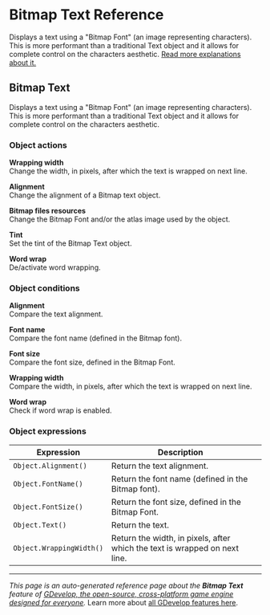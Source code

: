 # Bitmap Text Reference

Displays a text using a "Bitmap Font" (an image representing characters). This is more performant than a traditional Text object and it allows for complete control on the characters aesthetic. [Read more explanations about it.](/gdevelop5/objects/bitmap_text)



## Bitmap Text 

Displays a text using a "Bitmap Font" (an image representing characters). This is more performant than a traditional Text object and it allows for complete control on the characters aesthetic. 

### Object actions

**Wrapping width**  
Change the width, in pixels, after which the text is wrapped on next line.

**Alignment**  
Change the alignment of a Bitmap text object.

**Bitmap files resources**  
Change the Bitmap Font and/or the atlas image used by the object.

**Tint**  
Set the tint of the Bitmap Text object.

**Word wrap**  
De/activate word wrapping.

### Object conditions

**Alignment**  
Compare the text alignment.

**Font name**  
Compare the font name (defined in the Bitmap font).

**Font size**  
Compare the font size, defined in the Bitmap Font.

**Wrapping width**  
Compare the width, in pixels, after which the text is wrapped on next line.

**Word wrap**  
Check if word wrap is enabled.

### Object expressions

| Expression | Description |  |
|-----|-----|-----|
| `Object.Alignment()` | Return the text alignment. ||
| `Object.FontName()` | Return the font name (defined in the Bitmap font). ||
| `Object.FontSize()` | Return the font size, defined in the Bitmap Font. ||
| `Object.Text()` | Return the text. ||
| `Object.WrappingWidth()` | Return the width, in pixels, after which the text is wrapped on next line. ||

---
*This page is an auto-generated reference page about the **Bitmap Text** feature of [GDevelop, the open-source, cross-platform game engine designed for everyone](https://gdevelop.io/).* Learn more about [all GDevelop features here](/gdevelop5/all-features).